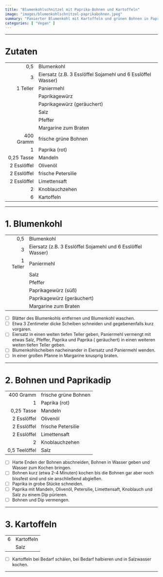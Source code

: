 ```yaml
---
title: "Blumenkohlschnitzel mit Paprika-Bohnen und Kartoffeln"
image: "images/blumenkohlschnitzel-paprikabohnen.jpeg"
summary: "Panierter Blumenkohl mit Kartoffeln und grünen Bohnen in Paprika-Mandel-Dip"
categories: [ "Vegan" ]
---
```


---

# Zutaten

|             |                                                             |
|------------:|:------------------------------------------------------------|
|         0,5 | Blumenkohl                                                  |
|           3 | Eiersatz (z.B. 3 Esslöffel Sojamehl und 6 Esslöffel Wasser) |
|    1 Teller | Paniermehl                                                  |
|             | Paprikagewürz                                               |
|             | Paprikagewürz (geräuchert)                                  |
|             | Salz                                                        |
|             | Pfeffer                                                     |
|             | Margarine zum Braten                                        |
|   400 Gramm | frische grüne Bohnen                                        |
|           1 | Paprika (rot)                                               |
|  0,25 Tasse | Mandeln                                                     |
| 2 Esslöffel | Olivenöl                                                    |
| 2 Esslöffel | frische Petersilie                                          |
| 2 Esslöffel | Limettensaft                                                |
|           2 | Knoblauchzehen                                              |
|           6 | Kartoffeln                                                  |

---

# 1. Blumenkohl

|          |                                                             |
|---------:|:------------------------------------------------------------|
|      0,5 | Blumenkohl                                                  |
|        3 | Eiersatz (z.B. 3 Esslöffel Sojamehl und 6 Esslöffel Wasser) |
| 1 Teller | Paniermehl                                                  |
|          | Salz                                                        |
|          | Pfeffer                                                     |
|          | Paprikagewürz (süß)                                         |
|          | Paprikagewürz (geräuchert)                                  |
|          | Margarine zum Braten                                        |

- [ ] Blätter des Blumenkohls entfernen und Blumenkohl waschen.
- [ ] Etwa 3 Zentimeter dicke Scheiben schneiden und gegebenenfalls kurz vorgaren.
- [ ] Eiersatz in einen weiten tiefen Teller geben, Paniermehl vermengt mit etwas Salz, Pfeffer, Paprika und Paprika (
  geräuchert) in einen weiteren weiten tiefen Teller geben.
- [ ] Blumenkohlscheiben nacheinander in Eiersatz und Paniermehl wenden.
- [ ] In einer großen Pfanne in Margarine knusprig braten.

---

# 2. Bohnen und Paprikadip

|               |                      |
|--------------:|:---------------------|
|     400 Gramm | frische grüne Bohnen |
|             1 | Paprika (rot)        |
|    0,25 Tasse | Mandeln              |
|   2 Esslöffel | Olivenöl             |
|   2 Esslöffel | frische Petersilie   |
|   2 Esslöffel | Limettensaft         |
|             2 | Knoblauchzehen       |
| 0,5 Teelöffel | Salz                 |

- [ ] Harte Enden der Bohnen abschneiden, Bohnen in Wasser geben und Wasser zum Kochen bringen.
- [ ] Bohnen kurz (etwa 2-4 Minuten) kochen bis die Bohnen gar aber noch bissfest sind und sie anschließend abgießen.
- [ ] Paprika in grobe Stücke schneiden.
- [ ] Paprika mit Mandeln, Olivenöl, Petersilie, Limettensaft, Knoblauch und Salz zu einem Dip pürieren.
- [ ] Bohnen und Dip vermengen.

---

# 3. Kartoffeln

|   |            |
|--:|:-----------|
| 6 | Kartoffeln |
|   | Salz       |

- [ ] Kartoffeln bei Bedarf schälen, bei Bedarf halbieren und in Salzwasser kochen.

---
